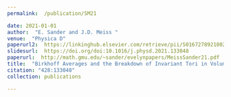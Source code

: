 ```yaml
---
permalink:  /publication/SM21

date: 2021-01-01
author:  "E. Sander and J.D. Meiss "
venue:  "Physica D"
paperurl2:  https://linkinghub.elsevier.com/retrieve/pii/S0167278921002050
slidesurl:  https://doi.org/doi:10.1016/j.physd.2021.133048
paperurl:  http://math.gmu.edu/~sander/evelynpapers/MeissSander21.pdf
title:  "Birkhoff Averages and the Breakdown of Invariant Tori in Volume-Preserving Maps"
citation: "428:133048"
collection: publications

---
```

